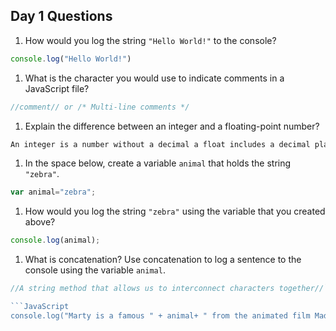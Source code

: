 ## Day 1 Questions

1. How would you log the string `"Hello World!"` to the console?

```JavaScript
console.log("Hello World!")
```

1. What is the character you would use to indicate comments in a JavaScript file?

```JavaScript
//comment// or /* Multi-line comments */
```
1. Explain the difference between an integer and a floating-point number?

```JavaScript
An integer is a number without a decimal a float includes a decimal place.
```

1. In the space below, create a variable `animal` that holds the string `"zebra"`.

```JavaScript
var animal="zebra";
```

1. How would you log the string `"zebra"` using the variable that you created above?

```JavaScript
console.log(animal);
```

1. What is concatenation? Use concatenation to log a sentence to the console using the variable `animal`.
```JavaScript
//A string method that allows us to interconnect characters together//```

```JavaScript
console.log("Marty is a famous " + animal+ " from the animated film Madagascar.");
```
